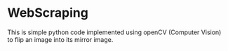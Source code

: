# WebScraping
This is simple python code implemented using openCV (Computer Vision) to flip an image into its mirror image.
